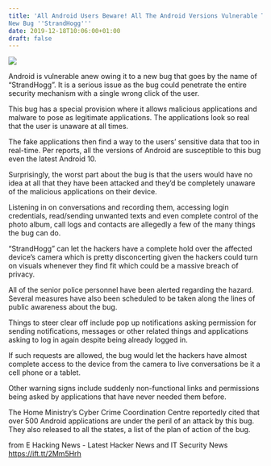 ```yaml
---
title: 'All Android Users Beware! All The Android Versions Vulnerable To This
New Bug ''StrandHogg'''
date: 2019-12-18T10:06:00+01:00
draft: false
---
```


[![](https://1.bp.blogspot.com/-nJ-zNwLdFuY/XffHhsofErI/AAAAAAAAJPs/Uni791I1-Ys1Zu1IVU8cdCrsDVJVRAJngCLcBGAsYHQ/s640/99.jpg)](https://1.bp.blogspot.com/-nJ-zNwLdFuY/XffHhsofErI/AAAAAAAAJPs/Uni791I1-Ys1Zu1IVU8cdCrsDVJVRAJngCLcBGAsYHQ/s1600/99.jpg)

  

Android is vulnerable anew owing it to a new bug that goes by the name of “StrandHogg”. It is a serious issue as the bug could penetrate the entire security mechanism with a single wrong click of the user.  
  
This bug has a special provision where it allows malicious applications and malware to pose as legitimate applications. The applications look so real that the user is unaware at all times.  
  
The fake applications then find a way to the users’ sensitive data that too in real-time. Per reports, all the versions of Android are susceptible to this bug even the latest Android 10.  
  
Surprisingly, the worst part about the bug is that the users would have no idea at all that they have been attacked and they’d be completely unaware of the malicious applications on their device.  
  
Listening in on conversations and recording them, accessing login credentials, read/sending unwanted texts and even complete control of the photo album, call logs and contacts are allegedly a few of the many things the bug can do.  
  
“StrandHogg” can let the hackers have a complete hold over the affected device’s camera which is pretty disconcerting given the hackers could turn on visuals whenever they find fit which could be a massive breach of privacy.  
  
All of the senior police personnel have been alerted regarding the hazard. Several measures have also been scheduled to be taken along the lines of public awareness about the bug.  
  
Things to steer clear off include pop up notifications asking permission for sending notifications, messages or other related things and applications asking to log in again despite being already logged in.  
  
If such requests are allowed, the bug would let the hackers have almost complete access to the device from the camera to live conversations be it a cell phone or a tablet.  
  
Other warning signs include suddenly non-functional links and permissions being asked by applications that have never needed them before.  
  
The Home Ministry’s Cyber Crime Coordination Centre reportedly cited that over 500 Android applications are under the peril of an attack by this bug. They also released to all the states, a list of the plan of action of the bug.

  
  
from E Hacking News - Latest Hacker News and IT Security News https://ift.tt/2Mm5Hrh
